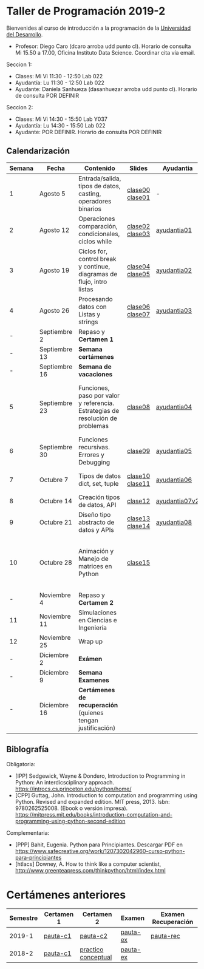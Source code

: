 # Taller de Programación 2019-2

Bienvenides al curso de introducción a la programación de la [Universidad del Desarrollo](http://www.udd.cl).

* Profesor: Diego Caro (dcaro arroba udd punto cl). Horario de consulta Mi 15.50 a 17.00, Oficina Instituto Data Science. Coordinar cita vía email.


Seccion 1:
* Clases: Mi Vi 11:30 - 12:50 Lab 022
* Ayudantía: Lu 11:30 - 12:50 Lab 022
* Ayudante: Daniela Sanhueza (dasanhuezar arroba udd punto cl).  Horario de consulta POR DEFINIR

Seccion 2:
* Clases: Mi Vi 14:30 - 15:50 Lab Y037
* Ayudantía: Lu 14:30 - 15:50 Lab 022
* Ayudante: POR DEFINIR.  Horario de consulta POR DEFINIR


## Calendarización

Semana | Fecha | Contenido | Slides | Ayudantia |Lectura 
------ | ----- | --------- | ------ | ------- | -------
1 | Agosto 5 | Entrada/salida, tipos de datos, casting, operadores binarios | [clase00](./clases/clase00-welcome.pdf) [clase01](./clases/clase01-variables.pdf)  |  \- | [cap 1.1](https://introcs.cs.princeton.edu/python/11hello)  [cap 1.2](https://introcs.cs.princeton.edu/python/12types) 
2 | Agosto 12 | Operaciones comparación, condicionales, ciclos while | [clase02](clases/clase02-expresiones.pdf) [clase03](clases/clase03-ciclos.pdf) | [ayudantia01](ayudantias/ayudantia01.pdf)  | [cap 1.3](https://introcs.cs.princeton.edu/python/13flow/)
3 |Agosto 19| Ciclos for, control break y continue, diagramas de flujo, intro listas | [clase04](clases/clase04-ciclos2.pdf) [clase05](clases/clase05-listas.pdf)  | [ayudantia02](ayudantias/ayudantia02.pdf) | [cap 1.3](https://introcs.cs.princeton.edu/python/13flow/)
4 |Agosto 26 | Procesando datos con Listas y strings| [clase06](clases/clase06-listas-strings.pdf) [clase07](clases/clase07-funciones.pdf) | [ayudantia03](ayudantias/ayudantia03.pdf) |[cap1.4](https://introcs.cs.princeton.edu/python/14array/) [cap2.1](https://introcs.cs.princeton.edu/python/21function/)
\- | Septiembre 2 | Repaso y **Certamen 1** |  |  |
\- | Septiembre 13 | **Semana certámenes** | |  |
\- | Septiembre 16 | **Semana de vacaciones** | |  |
5 | Septiembre 23 | Funciones, paso por valor y referencia. Estrategias de resolución de problemas | [clase08](clases/clase08-howtosolveit.pdf)  | [ayudantia04](ayudantias/ayudantia04.pdf) | [Cómo plantear y resolver problemas](https://es.wikipedia.org/wiki/C%C3%B3mo_plantear_y_resolver_problemas) [Common string operations](https://docs.python.org/3/library/stdtypes.html#text-sequence-type-str)
6 | Septiembre 30 | Funciones recursivas. Errores y Debugging | [clase09](clases/clase09-revision-tarea.pdf) | [ayudantia05](ayudantias/ayudantia05.pdf) | 
7 | Octubre 7 | Tipos de datos dict, set, tuple| [clase10](clases/clase10-recursividad.pdf) [clase11](clases/clase11-dict.pdf) | [ayudantia06](ayudantias/ayudantia06.pdf) | [cap2.3](https://introcs.cs.princeton.edu/python/23recursion/) [htlcs-cap11](http://www.greenteapress.com/thinkpython/html/thinkpython012.html)
8 | Octubre 14 | Creación tipos de datos, API |  [clase12](clases/clase12-modules-errors.pdf) | [ayudantia07v2](ayudantias/ayudantia07v2.pdf) |[cap3.1](https://introcs.cs.princeton.edu/python/31datatype/) [cap3.2](https://introcs.cs.princeton.edu/python/32class/)
9 | Octubre 21 | Diseño tipo abstracto de datos y APIs | [clase13](clases/clase13-class.pdf)  [clase14](clases/clase14-adt.pdf) | [ayudantia08](ayudantias/ayudantia08.pdf) | [cap3.3](https://introcs.cs.princeton.edu/python/33design/)
10 | Octubre 28| Animación y Manejo de matrices en Python | [clase15](clases/clase15-animation.pdf) | | [guia de uso introcs](https://github.com/diegocaro/prograudd/blob/master/docs/guia-introcs.pdf) [modulo introcs](https://github.com/diegocaro/introcs/) [numpy quickstart](https://docs.scipy.org/doc/numpy-1.16.1/user/quickstart.html) 
\- | Noviembre 4 | Repaso y **Certamen 2** |  |  |
11 | Noviembre 11 | Simulaciones en Ciencias e Ingeniería | | | [cap3.4](https://introcs.cs.princeton.edu/python/34nbody/)
12 | Noviembre 25 | Wrap up |  | |
\- | Diciembre 2 | **Exámen** |  |  |
\- | Diciembre 9 | **Semana Examenes** |  |  |
\- | Diciembre 16 | **Certámenes de recuperación** (quienes tengan justificación) |  |  |

## Biblografía

Obligatoria:
* [IPP] Sedgewick, Wayne & Dondero, Introduction to Programming in Python: An interdicsciplinary approach. https://introcs.cs.princeton.edu/python/home/ 
* [CPP] Guttag, John. Introduction to computation and programming using Python. Revised and expanded edition. MIT press, 2013. Isbn: 9780262525008. (Ebook o versión impresa). https://mitpress.mit.edu/books/introduction-computation-and-programming-using-python-second-edition

Complementaria:
* [PPP] Bahit, Eugenia. Python para Principiantes. Descargar PDF en https://www.safecreative.org/work/1207302042960-curso-python-para-principiantes 
* [htlacs] Downey, A. How to think like a computer scientist, http://www.greenteapress.com/thinkpython/html/index.html



# Certámenes anteriores

Semestre | Certamen 1 | Certamen 2 | Examen | Examen Recuperación
------   | ---------- | --------- | ------ | ------- 
2019-1 | [pauta-c1](./certamenes/2019-1-certamen1-pauta.pdf)    |  [pauta-c2](./certamenes/2019-1-certamen2-pauta.pdf)    |  [pauta-ex](./certamenes/2019-1-examen-pauta.pdf) | [pauta-rec](./certamenes/2019-1-certamen_recuperativo.pdf)
2018-2 | [pauta-c1](./certamenes/2018-2-certamen1-pauta.pdf)    |  [practico](./certamenes/2018-2-certamen2-practica.pdf) [conceptual](./certamenes/2018-2-certamen2-conceptual.pdf)   |  [pauta-ex](./certamenes/2018-2-examen-pauta.pdf) | 

